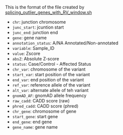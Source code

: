 This is the format of the file created by [splicing_outlier_genes_with_RV_window.sh](./splicing_outlier_analysis/splicing_outlier_genes_with_RV_window.sh)

* `chr`: junction chromosome
* `junc_start`: jcuntion start
* `junc_end`: junction end
* `gene`: gene name
* `annotation_status`: A/NA Annotated/Non-annotated
* `variable`: Sample_ID
* `value`: Zscore
* `absZ`: Absolute Z-score
* `status`: Case/Control - Affected Status
* `chr_var`: chromosome of the variant
* `start_var`: start position of the variant
* `end_var`: end position of the variant
* `ref_var`: reference allele of the variant
* `alt_var`: alternate allele of teh variant
* `gnomAD_AF`: gnomAD allele frequency
* `raw_cadd`: CADD score (raw)
* `phred_cadd`: CADD score (phred)
* `chr_gene`: chromosome of gene
* `start_gene`: start gene
* `end_gene`: end gene
* `gene_name`: gene name
